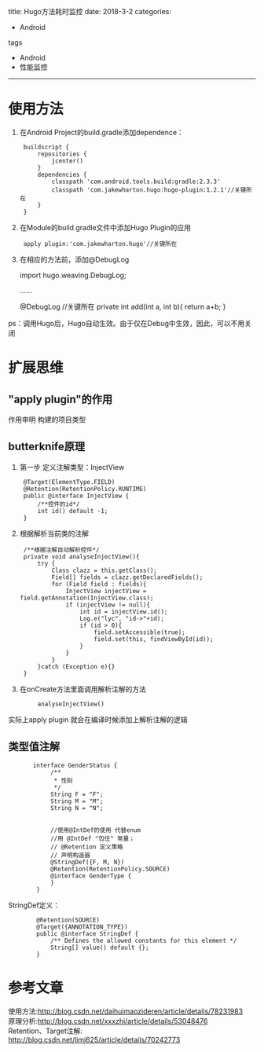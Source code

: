 title: Hugo方法耗时监控
date: 2018-3-2 
categories:
- Android
   
tags   
- Android
- 性能监控


---

# 使用方法
1. 在Android Project的build.gradle添加dependence： 

		buildscript {
		    repositories {
		        jcenter()
		    }
		    dependencies {
		        classpath 'com.android.tools.build:gradle:2.3.3'
		        classpath 'com.jakewharton.hugo:hugo-plugin:1.2.1'//关键所在
		    }
		}

2. 在Module的build.gradle文件中添加Hugo Plugin的应用

		apply plugin:'com.jakewharton.hugo'//关键所在  

3. 在相应的方法前，添加@DebugLog

	import hugo.weaving.DebugLog;

	......

 	@DebugLog //关键所在
    private int add(int a, int b){
        return a+b;
    }


ps：调用Hugo后，Hugo自动生效。由于仅在Debug中生效，因此，可以不用关闭

# 扩展思维
## "apply plugin"的作用   
作用申明 构建的项目类型    

## butterknife原理

1. 第一步 定义注解类型：InjectView


		@Target(ElementType.FIELD)
		@Retention(RetentionPolicy.RUNTIME)
		public @interface InjectView {
		    /**控件的id*/
		    int id() default -1;
		}

2. 根据解析当前类的注解  

		/**根据注解自动解析控件*/
	    private void analyseInjectView(){
	        try {
	            Class clazz = this.getClass();
	            Field[] fields = clazz.getDeclaredFields();
	            for (Field field : fields){
	                InjectView injectView = field.getAnnotation(InjectView.class);
	                if (injectView != null){
	                    int id = injectView.id();
	                    Log.e("lyc", "id->"+id);
	                    if (id > 0){
	                        field.setAccessible(true);
	                        field.set(this, findViewById(id));
	                    }
	                }
	            }
	        }catch (Exception e){}
	    }

3. 在onCreate方法里面调用解析注解的方法 

			analyseInjectView()


实际上apply plugin 就会在编译时候添加上解析注解的逻辑  


## 类型值注解

		   interface GenderStatus {
		        /**
		         * 性别
		         */
		        String F = "F";
		        String M = "M";
		        String N = "N";


		        //使用@IntDef的使用 代替enum
		        //用 @IntDef "包住" 常量；
		        // @Retention 定义策略
		        // 声明构造器
		        @StringDef({F, M, N})
		        @Retention(RetentionPolicy.SOURCE)
		        @interface GenderType {
		        }
		    }


StringDef定义：  

			@Retention(SOURCE)
			@Target({ANNOTATION_TYPE})
			public @interface StringDef {
			    /** Defines the allowed constants for this element */
			    String[] value() default {};
			}


# 参考文章  
使用方法:http://blog.csdn.net/daihuimaozideren/article/details/78231983  
原理分析:http://blog.csdn.net/xxxzhi/article/details/53048476    
Retention、Target注解:  http://blog.csdn.net/limj625/article/details/70242773
